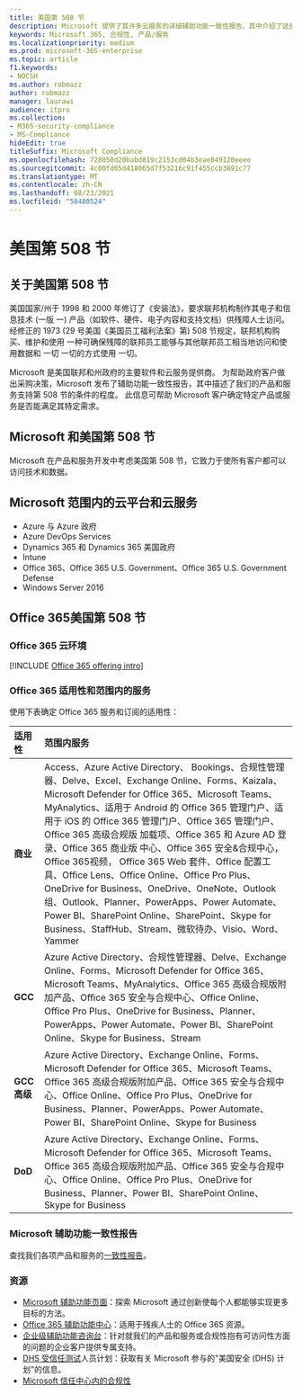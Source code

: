 ```yaml
---
title: 美国第 508 节
description: Microsoft 提供了其许多云服务的详细辅助功能一致性报告，其中介绍了这些服务的辅助功能。
keywords: Microsoft 365, 合规性, 产品/服务
ms.localizationpriority: medium
ms.prod: microsoft-365-enterprise
ms.topic: article
f1.keywords:
- NOCSH
ms.author: robmazz
author: robmazz
manager: laurawi
audience: itpro
ms.collection:
- M365-security-compliance
- MS-Compliance
hideEdit: true
titleSuffix: Microsoft Compliance
ms.openlocfilehash: 728050d20babd819c2153cd04b3eae849120eeee
ms.sourcegitcommit: 4c00fd65d418065d7f53216c91f455ccb3891c77
ms.translationtype: MT
ms.contentlocale: zh-CN
ms.lasthandoff: 08/23/2021
ms.locfileid: "58480524"
---
```

# <a name="us-section-508"></a>美国第 508 节

## <a name="about-us-section-508"></a>关于美国第 508 节

美国国家/州于 1998 和 2000 年修订了《安装法》，要求联邦机构制作其电子和信息技术 (一版 一) 产品（如软件、硬件、电子内容和支持文档）供残障人士访问。 经修正的 1973 (29 号美国《美国员工福利法案》第) 508 节规定，联邦机构购买、维护和使用 一种可确保残障的联邦员工能够与其他联邦员工相当地访问和使用数据和 一切 一切的方式使用 一切。

Microsoft 是美国联邦和州政府的主要软件和云服务提供商。  为帮助政府客户做出采购决策，Microsoft 发布了辅助功能一致性报告，其中描述了我们的产品和服务支持第 508 节的条件的程度。  此信息可帮助 Microsoft 客户确定特定产品或服务是否能满足其特定需求。

## <a name="microsoft-and-us-section-508"></a>Microsoft 和美国第 508 节

Microsoft 在产品和服务开发中考虑美国第 508 节，它致力于使所有客户都可以访问技术和数据。

## <a name="microsoft-in-scope-cloud-platforms--services"></a>Microsoft 范围内的云平台和云服务

- Azure 与 Azure 政府
- Azure DevOps Services
- Dynamics 365 和 Dynamics 365 美国政府
- Intune
- Office 365、Office 365 U.S. Government、Office 365 U.S. Government Defense
- Windows Server 2016

## <a name="office-365-and-us-section-508"></a>Office 365美国第 508 节

### <a name="office-365-cloud-environments"></a>Office 365 云环境

[!INCLUDE [Office 365 offering intro](../includes/o365-offering-introduction.md)]

### <a name="office-365-applicability-and-in-scope-services"></a>Office 365 适用性和范围内的服务

使用下表确定 Office 365 服务和订阅的适用性：

| **适用性** | **范围内服务** |
|:------------------|:----------------------|
| **商业** | Access、Azure Active Directory、 Bookings、合规性管理器、Delve、Excel、Exchange Online、Forms、Kaizala、Microsoft Defender for Office 365、Microsoft Teams、MyAnalytics、适用于 Android 的 Office 365 管理门户、适用于 iOS 的 Office 365 管理门户、Office 365 管理门户、Office 365 高级合规版 加载项、Office 365 和 Azure AD 登录、Office 365 商业版 中心、Office 365 安全&合规中心，Office 365视频， Office 365 Web 套件、Office 配置工具、Office Lens、Office Online、Office Pro Plus、OneDrive for Business、OneDrive、OneNote、Outlook 组、Outlook、Planner、PowerApps、Power Automate、Power BI、SharePoint Online、SharePoint、Skype for Business、StaffHub、Stream、微软待办、Visio、Word、Yammer  |
| **GCC** | Azure Active Directory、合规性管理器、Delve、Exchange Online、Forms、Microsoft Defender for Office 365、Microsoft Teams、MyAnalytics、Office 365 高级合规版附加产品、Office 365 安全与合规中心、Office Online、Office Pro Plus、OneDrive for Business、Planner、PowerApps、Power Automate、Power BI、SharePoint Online、Skype for Business、Stream |
| **GCC 高级** | Azure Active Directory、Exchange Online、Forms、Microsoft Defender for Office 365、Microsoft Teams、Office 365 高级合规版附加产品、Office 365 安全与合规中心、Office Online、Office Pro Plus、OneDrive for Business、Planner、PowerApps、Power Automate、Power BI、SharePoint Online、Skype for Business |
| **DoD** | Azure Active Directory、Exchange Online、Forms、Microsoft Defender for Office 365、Microsoft Teams、Office 365 高级合规版附加产品、Office 365 安全与合规中心、Office Online、Office Pro Plus、OneDrive for Business、Planner、Power BI、SharePoint Online、Skype for Business |

### <a name="microsoft-accessibility-conformance-reports"></a>Microsoft 辅助功能一致性报告

查找我们各项产品和服务的[一致性报告](https://cloudblogs.microsoft.com/industry-blog/government/2018/09/11/accessibility-conformance-reports/)。

### <a name="resources"></a>资源

- [Microsoft 辅助功能页面](https://go.microsoft.com/fwlink/p/?linkid=2051579)：探索 Microsoft 通过创新使每个人都能够实现更多目标的方法。
- [Office 365 辅助功能中心](https://go.microsoft.com/fwlink/p/?linkid=2051801)：适用于残疾人士的 Office 365 资源。
- [企业级辅助功能咨询台](https://go.microsoft.com/fwlink/p/?linkid=2050890)：针对就我们的产品和服务或合规性抱有可访问性方面的问题的企业客户提供专属支持。
- [DHS 受信任测试](https://go.microsoft.com/fwlink/?linkid=2052171)人员计划：获取有关 Microsoft 参与的"美国安全 (DHS) 计划"的信息。
- [Microsoft 信任中心内的合规性](https://www.microsoft.com/trust-center/compliance/compliance-overview)
